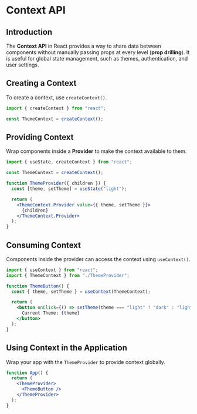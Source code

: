 # Context API

## Introduction

The **Context API** in React provides a way to share data between components without manually passing props at every level (**prop drilling**). It is useful for global state management, such as themes, authentication, and user settings.

## Creating a Context

To create a context, use `createContext()`.

```jsx
import { createContext } from "react";

const ThemeContext = createContext();
```

## Providing Context

Wrap components inside a **Provider** to make the context available to them.

```jsx
import { useState, createContext } from "react";

const ThemeContext = createContext();

function ThemeProvider({ children }) {
  const [theme, setTheme] = useState("light");

  return (
    <ThemeContext.Provider value={{ theme, setTheme }}>
      {children}
    </ThemeContext.Provider>
  );
}
```

## Consuming Context

Components inside the provider can access the context using `useContext()`.

```jsx
import { useContext } from "react";
import { ThemeContext } from "./ThemeProvider";

function ThemeButton() {
  const { theme, setTheme } = useContext(ThemeContext);

  return (
    <button onClick={() => setTheme(theme === "light" ? "dark" : "light")}>
      Current Theme: {theme}
    </button>
  );
}
```

## Using Context in the Application

Wrap your app with the `ThemeProvider` to provide context globally.

```jsx
function App() {
  return (
    <ThemeProvider>
      <ThemeButton />
    </ThemeProvider>
  );
}
```
